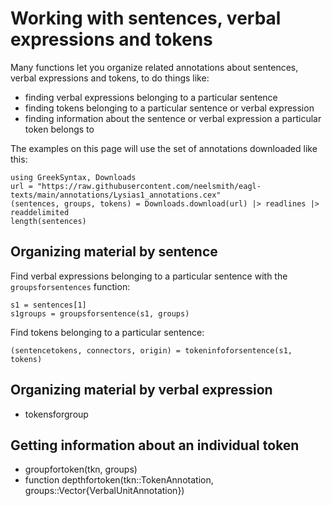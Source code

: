 


# Working with sentences, verbal expressions and tokens

Many functions let you organize related annotations about sentences, verbal expressions and tokens, to do things like:

- finding verbal expressions belonging to a particular sentence
- finding tokens belonging to a particular sentence or verbal expression
- finding information about the sentence or verbal expression a particular token belongs to
    
The examples on this page will use the set of annotations downloaded like this:

```@example struct
using GreekSyntax, Downloads
url = "https://raw.githubusercontent.com/neelsmith/eagl-texts/main/annotations/Lysias1_annotations.cex"
(sentences, groups, tokens) = Downloads.download(url) |> readlines |> readdelimited
length(sentences)
```


## Organizing material by sentence

Find verbal expressions belonging to a particular sentence with the `groupsforsentences` function:

```@example struct
s1 = sentences[1]
s1groups = groupsforsentence(s1, groups)
```

Find tokens belonging to a particular sentence:



```@example struct
(sentencetokens, connectors, origin) = tokeninfoforsentence(s1, tokens)
```




## Organizing material by verbal expression

- tokensforgroup

## Getting information about an individual token

- groupfortoken(tkn, groups)
- function depthfortoken(tkn::TokenAnnotation, groups::Vector{VerbalUnitAnnotation})


